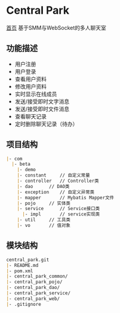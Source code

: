 # Central Park

[首页](http://132.232.213.145:8080) 基于SMM与WebSocket的多人聊天室

## 功能描述
- 用户注册
- 用户登录
- 查看用户资料
- 修改用户资料
- 实时显示在线成员
- 发送/接受即时文字消息
- 发送/接受即时文件消息
- 查看聊天记录
- 定时删除聊天记录（待办）


## 项目结构
```markdown
|- com
  |- beta
    |- demo
    |- constant		// 自定义常量
    |- controller	// Controller类
    |- dao		// DAO类
    |- exception	// 自定义异常类
    |- mapper		// Mybatis Mapper文件
    |- pojo		// 实体类
    |- service		// Service接口类
      |- impl		// service实现类
    |- util		// 工具类
    |- vo		// 值对象
```


## 模块结构
```markdown
central_park.git
|- README.md
|- pom.xml
|- central_park_common/
|- central_park_pojo/
|- central_park_dao/
|- central_park_service/
|- central_park_web/
|- .gitignore
```
